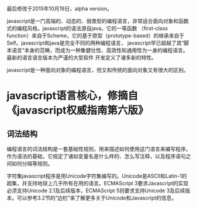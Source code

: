最后修改于2015年10月19日，alpha version。

javascript是一门高端的、动态的、弱类型的编程语言，非常适合面向对象和函数式的编程风格。javascript的语法源自java，它的一等函数
（first-class function）来自于Scheme，它的基于原型（prototype-based）的继承来自于Self。javascript和java是完全不同的两种编程语言，
javascript早已超越了其“脚本语言”本身的范畴，而成为一种集健壮性、高效性和通用性为一身的编程语言。最新的语言语言版本为严谨的大型软件
开发定义了诸多新的特性。

javascript是一种面向对象的编程语言，但又和传统的面向对象又有很大的区别。

javascript语言核心，修摘自《javascript权威指南第六版》
=====================================================

词法结构
--------
编程语言的词法结构是一套基础性规则，用来描述如何使用这门语言来编写程序。作为语法的基础，它规定了诸如变量名是什么样的、怎么写注释，以及程序语句之间如何分隔等规则。

字符集javascript程序是用Unicode字符集编写的。Unicode是ASCII和Latin-1的超集，并支持地球上几乎所有在用的语言。ECMAScript 3要求Javascript的实现必须支持Unicode 2.1及后续版本，ECMAScript 5则要求支持Unicode 3及后续版本。可以参考3.2节的“边栏”来了解更多关于Unicode和Javascript的信息。

